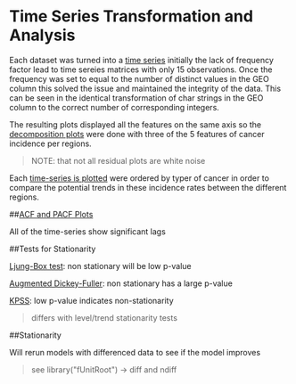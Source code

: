 # Time Series Transformation and Analysis

Each dataset was turned into a [time series](https://github.com/OROY97/CIND820-OR/blob/1117ae88d1a14552956481c2849766c92624953f/PROJECT820.rmd#L174-L194) initially the lack of frequency factor lead to time sereies matrices with only 15 observations. Once the frequency was set to equal to the number of distinct values in the GEO column this solved the issue and maintained the integrity of the data. This can be seen in the identical transformation of char strings in the GEO column to the correct number of corresponding integers.

The resulting plots displayed all the features on the same axis so the [decomposition plots](https://github.com/OROY97/CIND820-OR/blob/1117ae88d1a14552956481c2849766c92624953f/PROJECT820.rmd#L174-L194) were done with three of the 5 features of cancer incidence per regions. 
>NOTE: that not all residual plots are white noise

Each [time-series is plotted](https://github.com/OROY97/CIND820-OR/blob/1117ae88d1a14552956481c2849766c92624953f/PROJECT820.rmd#L233-L260) were ordered by typer of cancer in order to compare the potential trends in these incidence rates between the different regions.

##[ACF and PACF Plots](https://github.com/OROY97/CIND820-OR/blob/1117ae88d1a14552956481c2849766c92624953f/PROJECT820.rmd#L266-L320)

All of the time-series show significant lags

##Tests for Stationarity

[Ljung-Box test](https://github.com/OROY97/CIND820-OR/blob/1117ae88d1a14552956481c2849766c92624953f/PROJECT820.rmd#L324-L351): non stationary will be low p-value

[Augmented Dickey-Fuller](https://github.com/OROY97/CIND820-OR/blob/1117ae88d1a14552956481c2849766c92624953f/PROJECT820.rmd#L358-L385): non stationary has a large p-value

[KPSS](https://github.com/OROY97/CIND820-OR/blob/1117ae88d1a14552956481c2849766c92624953f/PROJECT820.rmd#L389-L417): low p-value indicates non-stationarity
>differs with level/trend stationarity tests

##Stationarity

Will rerun models with differenced data to see if the model improves 
>see library("fUnitRoot") -> diff and ndiff
